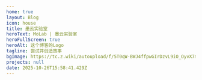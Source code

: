 ```yaml
---
home: true
layout: Blog
icon: house
title: 墨云实验室
heroText: MoLab | 墨云实验室
heroFullScreen: true
heroAlt: 这个博客的Logo
tagline: 尝试并创造故事
bgImage: https://tc.z.wiki/autoupload/f/5T0qW-BWJ4ffpwGIrDzvL9iO_OyvX7mIgxFBfDMDErs/20251028/sEBC/1200X630/120876340.png/webp
projects: null
date: 2025-10-26T15:58:41.429Z
---
```



